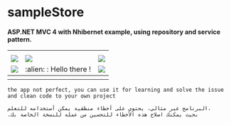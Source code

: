 # sampleStore
**ASP.NET MVC 4 with Nhibernet example, using repository and service pattern.**

 <table>
  <tr>
    <th></th>
    <th></th>
    <th></th>
  </tr>
  <tr>
    <td><img src="https://user-images.githubusercontent.com/15311227/81743417-43bc8180-94aa-11ea-9507-3af0e341943d.jpg"></td>
    <td><img src="https://user-images.githubusercontent.com/15311227/81745241-23da8d00-94ad-11ea-93ed-e51b1783c6c9.jpg"></td>
    <td><img src="https://user-images.githubusercontent.com/15311227/81745842-32757400-94ae-11ea-8f77-ef9323aac7e2.jpg"></td>
  </tr>
  <tr>
    <td><img src="https://user-images.githubusercontent.com/15311227/81745896-4620da80-94ae-11ea-8d4d-0ebe6ffff3f4.jpg"></td>
    <td align="center"> :alien: : Hello there ! </td>
    <td><img src="https://user-images.githubusercontent.com/15311227/81745925-520c9c80-94ae-11ea-97d3-7619fad127a7.jpg"></td>
  </tr>
  <tr>
    <th></th>
    <th></th>
    <th></th>
  </tr>
</table> 

```
the app not perfect, you can use it for learning and solve the issue and clean code to your own project 

البرنامج غير مثالي، يحتوي على أخطاء منطقية يمكن أستخدامه للتعلم،
.بحيث يمكنك اصلاح هذه الأخطاء للتحسين من عمله للنسخة الخاصة بك
```


